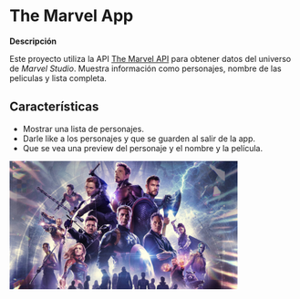 # The Marvel App

**Descripción**  


Este proyecto utiliza la API [The Marvel API]([https://the-one-api.dev/](https://developer.marvel.com)) para obtener datos del universo de *Marvel Studio*. Muestra información como personajes, nombre de las peliculas y lista completa.

## Características


- Mostrar una lista de personajes.
- Darle like a los personajes y que se guarden al salir de la app.
- Que se vea una preview del personaje y el nombre y la película.

<img src="Marvel.png" alt="Imagen de Marvel" width="400">
